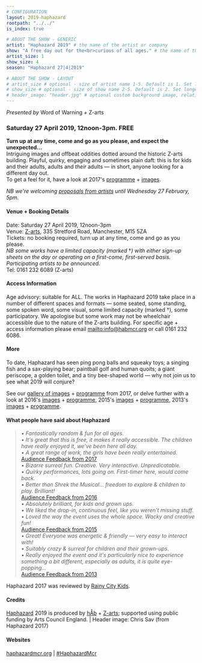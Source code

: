 ```yaml
---
# CONFIGURATION
layout: 2019-haphazard
rootpath: "../../"
is_index: true

# ABOUT THE SHOW - GENERIC
artist: "Haphazard 2019" # the name of the artist or company
show: "A free day out for the<br>curious of all ages." # the name of the show
artist_size: 1
show_size: 4
season: "Haphazard 27|4|2019"

# ABOUT THE SHOW - LAYOUT
# artist_size # optional - size of artist name 1-5. Default is 1. Set longer names to lower values
# show_size # optional - size of show name 2-5. Default is 2. Set longer names to lower values
# header_image: "header.jpg" # optional custom background image, relative to current page
---
```

*Presented by* Word of Warning *+* Z-arts           
         
### Saturday 27 April 2019, 12noon-3pm. FREE             
**Turn up at any time, come and go as you please, and expect the unexpected…**<br>Intriguing images and offbeat oddities dotted around the historic Z-arts building. Playful, quirky, engaging and sometimes plain daft: this is for kids and their adults, adults and *their* adults — in short, anyone looking for a different day out.<br>To get a feel for it, have a look at 2017's [programme](/archive/2017-haphazard) + [images](/galleries/2017-haphazard).         
        

*NB we're welcoming [proposals from artists](/hab/haphazard) until Wednesday 27 February, 5pm.*          
         
#### Venue + Booking Details
Date: Saturday 27 April 2019, 12noon-3pm      
Venue: <a href="http://www.z-arts.org/about-us/getting-here" target="_blank">Z-arts</a>, 335 Stretford Road, Manchester, M15 5ZA        
Tickets: no booking required, turn up at any time, come and go as you please.<br>*NB some works have a limited capacity (marked* †*) with either sign-up sheets on the day or operating on a first-come, first-served basis. Participating artists to be announced.*       
Tel: 0161 232 6089 (Z-arts)          
        
#### Access Information            
Age advisory: suitable for ALL. The works in Haphazard 2019 take place in a number of different spaces and formats — some seated, some standing, some spoken word, some visual, some limited capacity (marked †), some participatory. We apologise but some work may not be wheelchair accessible due to the nature of the Z-arts building. For specific age + access information please email <mailto:info@habmcr.org> or call 0161 232 6086.        
        
#### More        
To date, Haphazard has seen ping pong balls and squeaky toys; a singing fish and a sax-playing bear; paintball golf and human quoits; a giant periscope, a golden toilet, and a tiny bee-shaped world — why not join us to see what 2019 will conjure?           
           
See our [gallery of images](/galleries/2018-emergency) + [programme](/archive/2017-haphazard) from 2017, or delve further with a look at 2016's [images](/galleries/2016-haphazard) + [programme](/archive/2016-haphazard), 2015's [images](/galleries/2015-haphazard) + [programme](/archive/2015-haphazard), 2013's [images](/galleries//2013-haphazard) + [programme](/archive/2013-spring/haphazard).         
             
#### What people have said about Haphazard        
>• *Fantastically random & fun for all ages.*<br>• *It's great that this is free, it makes it really accessible. The children have really enjoyed it, we've been here all day.*<br>• *A great range of work, the girls have been really entertained.*<br>[Audience Feedback from 2017](/archive/2017-haphazard)                 
>• *Bizarre surreal fun. Creative. Very interactive. Unpredicatable.*<br>• *Quirky performances, lots going on. First-timer here, would come back.*<br>• *Better than Shrek the Musical… freedom to explore & children to play. Brilliant!*<br>[Audience Feedback from 2016](/archive/2016-haphazard)        
>• *Absolutely brilliant, for kids and grown ups.*<br>• *We liked the drop-in, continuous feel, like you weren't missing stuff.*<br>• *Loved the way the event uses the whole space. Wacky and creative fun!*<br>[Audience Feedback from 2015](/archive/2015-haphazard)         
>• *Great! Everyone was energetic & friendly — very easy to interact with!*<br>• *Suitably crazy & surreal for children and their grown-ups*.<br>• *Really enjoyed the event and it's particularly nice to experience something a bit different, especially as adults, it is quite eye-popping…*<br>[Audience Feedback from 2013](/archive/2013-spring/haphazard)         
            
Haphazard 2017 was reviewed by <a href="http://rainycitykids.com/2017/04/03/review-word-warning-present-haphazard-z-arts" target="_blank">Rainy City Kids</a>.       
          
#### Credits         
[Haphazard](/hab/haphazard) 2019 is produced by [hÅb](/hab) + <a href="http://www.z-arts.org" target="_blank">Z-arts</a>; supported using public funding by Arts Council England. | Header image: Chris Sav (from Haphazard 2017)        
         
#### Websites        
<a href="http://haphazardmcr.org" target="_blank">haphazardmcr.org</a> | <a href="http://twitter.com/hashtag/HaphazardMcr" target="_blank">#HaphazardMcr</a>
